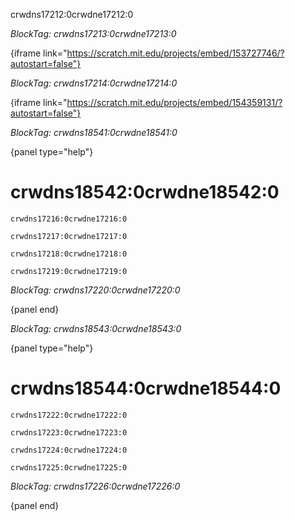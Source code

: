 crwdns17212:0crwdne17212:0

*BlockTag: crwdns17213:0crwdne17213:0*

{iframe link="https://scratch.mit.edu/projects/embed/153727746/?autostart=false"}

*BlockTag: crwdns17214:0crwdne17214:0*

{iframe link="https://scratch.mit.edu/projects/embed/154359131/?autostart=false"}

*BlockTag: crwdns18541:0crwdne18541:0*

{panel type="help"}

# crwdns18542:0crwdne18542:0

<pre><code class="scratch:split:random">crwdns17216:0crwdne17216:0
</code></pre>

<pre><code class="scratch:split:random">crwdns17217:0crwdne17217:0
</code></pre>

<pre><code class="scratch:split:random">crwdns17218:0crwdne17218:0
</code></pre>

<pre><code class="scratch:split:random">crwdns17219:0crwdne17219:0
</code></pre>

*BlockTag: crwdns17220:0crwdne17220:0*

{panel end}

*BlockTag: crwdns18543:0crwdne18543:0*

{panel type="help"}

# crwdns18544:0crwdne18544:0

<pre><code class="scratch:split:random">crwdns17222:0crwdne17222:0
</code></pre>

<pre><code class="scratch:split:random">crwdns17223:0crwdne17223:0
</code></pre>

<pre><code class="scratch:split:random">crwdns17224:0crwdne17224:0
</code></pre>

<pre><code class="scratch:split:random">crwdns17225:0crwdne17225:0
</code></pre>

*BlockTag: crwdns17226:0crwdne17226:0*

{panel end}
